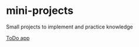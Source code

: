 # mini-projects
Small projects to implement and practice knowledge

[ToDo app](https://colo-codes.github.io/mini-projects/todo-app)
